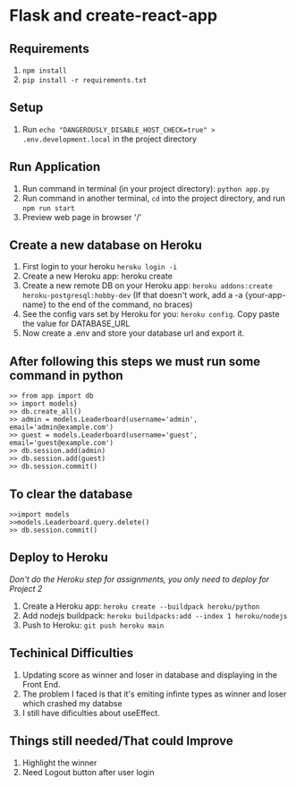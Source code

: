 # Flask and create-react-app

## Requirements
1. `npm install`
2. `pip install -r requirements.txt`

## Setup
1. Run `echo "DANGEROUSLY_DISABLE_HOST_CHECK=true" > .env.development.local` in the project directory

## Run Application
1. Run command in terminal (in your project directory): `python app.py`
2. Run command in another terminal, `cd` into the project directory, and run `npm run start`
3. Preview web page in browser '/'
 
## Create a new database on Heroku
1. First login to your heroku `heroku login -i`
2. Create a new Heroku app: heroku create
3. Create a new remote DB on your Heroku app: `heroku addons:create heroku-postgresql:hobby-dev`
(If that doesn't work, add a -a {your-app-name} to the end of the command, no braces)
4. See the config vars set by Heroku for you: `heroku config`. Copy paste the value for DATABASE_URL
5. Now create a .env and store your database url and export it.

## After following this steps we must run some command in python
    >> from app import db
    >> import models} 
    >> db.create_all()
    >> admin = models.Leaderboard(username='admin', email='admin@example.com')
    >> guest = models.Leaderboard(username='guest', email='guest@example.com')
    >> db.session.add(admin)
    >> db.session.add(guest)
    >> db.session.commit()
## To clear the database
    >>import models
    >>models.Leaderboard.query.delete()
    >> db.session.commit()
    

## Deploy to Heroku
*Don't do the Heroku step for assignments, you only need to deploy for Project 2*
1. Create a Heroku app: `heroku create --buildpack heroku/python`
2. Add nodejs buildpack: `heroku buildpacks:add --index 1 heroku/nodejs`
3. Push to Heroku: `git push heroku main`

## Techinical Difficulties
1. Updating score as winner and loser in database and displaying in the Front End.
2. The problem I faced is that it's emiting infinte types as winner and loser which crashed my databse
3. I still have dificulties about useEffect.


## Things still needed/That could Improve
1. Highlight the winner 
2. Need Logout button after user login